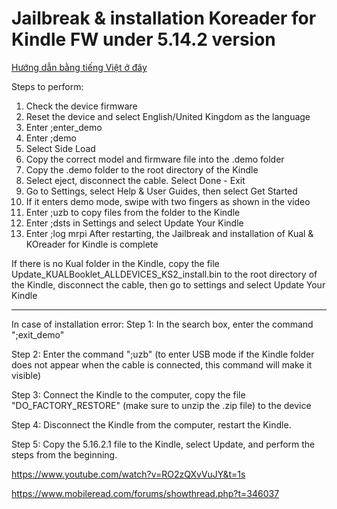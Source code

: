 # Jailbreak & installation Koreader for Kindle FW under 5.14.2 version

[Hướng dẫn bằng tiếng Việt ở đây](https://github.com/hungdev/jailbreak-kindle/blob/master/readme-vn.md)

Steps to perform:

1. Check the device firmware
2. Reset the device and select English/United Kingdom as the language
3. Enter ;enter_demo
4. Enter ;demo
5. Select Side Load
6. Copy the correct model and firmware file into the .demo folder
7. Copy the .demo folder to the root directory of the Kindle
8. Select eject, disconnect the cable. Select Done - Exit
9. Go to Settings, select Help & User Guides, then select Get Started
10. If it enters demo mode, swipe with two fingers as shown in the video
11. Enter ;uzb to copy files from the folder to the Kindle
12. Enter ;dsts in Settings and select Update Your Kindle
13. Enter ;log mrpi
    After restarting, the Jailbreak and installation of Kual & KOreader for Kindle is complete

If there is no Kual folder in the Kindle, copy the file Update_KUALBooklet_ALLDEVICES_KS2_install.bin to the root directory of the Kindle, disconnect the cable, then go to settings and select Update Your Kindle

---

In case of installation error:
Step 1: In the search box, enter the command ";exit_demo"

Step 2: Enter the command ";uzb" (to enter USB mode if the Kindle folder does not appear when the cable is connected, this command will make it visible)

Step 3: Connect the Kindle to the computer, copy the file "DO_FACTORY_RESTORE" (make sure to unzip the .zip file) to the device

Step 4: Disconnect the Kindle from the computer, restart the Kindle.

Step 5: Copy the 5.16.2.1 file to the Kindle, select Update, and perform the steps from the beginning.

https://www.youtube.com/watch?v=RO2zQXvVuJY&t=1s

https://www.mobileread.com/forums/showthread.php?t=346037
